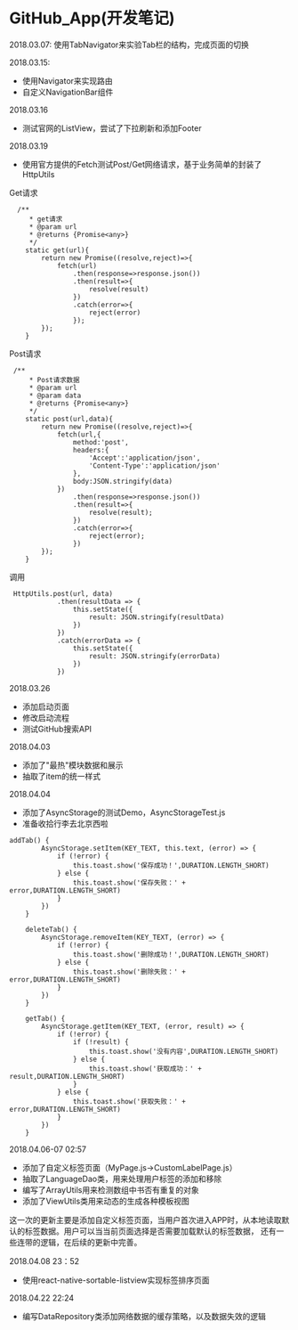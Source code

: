# GitHub_App(开发笔记)
2018.03.07:
使用TabNavigator来实验Tab栏的结构，完成页面的切换

2018.03.15:
* 使用Navigator来实现路由
* 自定义NavigationBar组件

2018.03.16
* 测试官网的ListView，尝试了下拉刷新和添加Footer

2018.03.19
* 使用官方提供的Fetch测试Post/Get网络请求，基于业务简单的封装了HttpUtils

Get请求
```$xslt
  /**
     * get请求
     * @param url
     * @returns {Promise<any>}
     */
    static get(url){
        return new Promise((resolve,reject)=>{
            fetch(url)
                .then(response=>response.json())
                .then(result=>{
                    resolve(result)
                })
                .catch(error=>{
                    reject(error)
                });
        });
    }

```
Post请求
```$xslt
 /**
     * Post请求数据
     * @param url
     * @param data
     * @returns {Promise<any>}
     */
    static post(url,data){
        return new Promise((resolve,reject)=>{
            fetch(url,{
                method:'post',
                headers:{
                    'Accept':'application/json',
                    'Content-Type':'application/json'
                },
                body:JSON.stringify(data)
            })
                .then(response=>response.json())
                .then(result=>{
                    resolve(result);
                })
                .catch(error=>{
                    reject(error);
                })
        });
    }
```

调用
```$xslt
 HttpUtils.post(url, data)
            .then(resultData => {
                this.setState({
                    result: JSON.stringify(resultData)
                })
            })
            .catch(errorData => {
                this.setState({
                    result: JSON.stringify(errorData)
                })
            })
```

2018.03.26
* 添加启动页面
* 修改启动流程
* 测试GitHub搜索API

2018.04.03
* 添加了"最热"模块数据和展示
* 抽取了item的统一样式

2018.04.04
* 添加了AsyncStorage的测试Demo，AsyncStorageTest.js
* 准备收拾行李去北京西啦
```angular2html
addTab() {
        AsyncStorage.setItem(KEY_TEXT, this.text, (error) => {
            if (!error) {
                this.toast.show('保存成功！',DURATION.LENGTH_SHORT)
            } else {
                this.toast.show('保存失败：' + error,DURATION.LENGTH_SHORT)
            }
        })
    }

    deleteTab() {
        AsyncStorage.removeItem(KEY_TEXT, (error) => {
            if (!error) {
                this.toast.show('删除成功！',DURATION.LENGTH_SHORT)
            } else {
                this.toast.show('删除失败：' + error,DURATION.LENGTH_SHORT)
            }
        })
    }

    getTab() {
        AsyncStorage.getItem(KEY_TEXT, (error, result) => {
            if (!error) {
                if (!result) {
                    this.toast.show('没有内容',DURATION.LENGTH_SHORT)
                } else {
                    this.toast.show('获取成功：' + result,DURATION.LENGTH_SHORT)
                }
            } else {
                this.toast.show('获取失败：' + error,DURATION.LENGTH_SHORT)
            }
        })
    }
```

2018.04.06-07 02:57
* 添加了自定义标签页面（MyPage.js->CustomLabelPage.js）
* 抽取了LanguageDao类，用来处理用户标签的添加和移除
* 编写了ArrayUtils用来检测数组中书否有重复的对象
* 添加了ViewUtils类用来动态的生成各种模板视图

这一次的更新主要是添加自定义标签页面，当用户首次进入APP时，从本地读取默认的标签数据。用户可以当当前页面选择是否需要加载默认的标签数据，
还有一些连带的逻辑，在后续的更新中完善。

2018.04.08 23：52
* 使用react-native-sortable-listview实现标签排序页面

2018.04.22 22:24
* 编写DataRepository类添加网络数据的缓存策略，以及数据失效的逻辑


